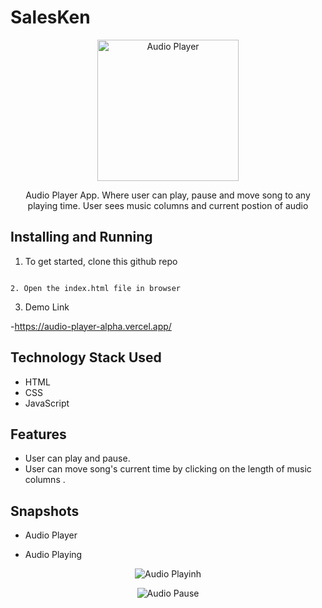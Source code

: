 # SalesKen
<p align="center">
  <img src="https://i.imgur.com/CK9SuSO.png" alt="Audio Player" width="226">
</p>

<p align="center">Audio Player App. Where user can play, pause and move song to any playing time. User sees music columns and current postion of audio</p>


## Installing and Running

1. To get started, clone this github repo
``````

2. Open the index.html file in browser
``````

3. Demo Link

-https://audio-player-alpha.vercel.app/

## Technology Stack Used
- HTML
- CSS
- JavaScript

## Features
- User can play and pause.
- User can move song's current time by clicking on the length of music columns .


## Snapshots
- Audio Player

- Audio Playing
<p align="center">
  <img src="https://i.imgur.com/DwQg06j.png" alt="Audio Playinh">
</p>


<p align="center">
  <img src="https://i.imgur.com/VLNddrV.png" alt="Audio Pause">
</p>


